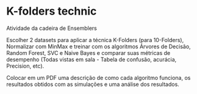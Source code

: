 # K-folders technic

Atividade da cadeira de Ensemblers 

Escolher 2 datasets para aplicar a técnica K-Folders (para 10-Folders), Normalizar com MinMax e treinar com os algoritmos Árvores de Decisão, Random Forest, SVC e Naive Bayes e comparar suas métricas de desempenho (Todas vistas em sala - Tabela de confusão, acurácia, Precision, etc).

Colocar em um PDF uma descrição de como cada algoritmo funciona, os resultados obtidos com as simulações e uma análise dos resultados.
